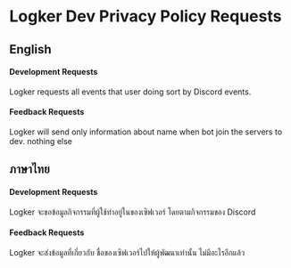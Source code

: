 # Logker Dev Privacy Policy Requests

## English
#### Development Requests 
Logker requests all events that user doing sort by Discord events.

#### Feedback Requests
Logker will send only information about name when bot join the servers to dev.
nothing else

## ภาษาไทย
#### Development Requests 
Logker จะขอข้อมูลกิจกรรมที่ผู้ใช้ทำอยู่ในของเซิฟเวอร์ โดยตามกิจกรรมของ Discord

#### Feedback Requests
Logker จะส่งข้อมูลที่เกี่ยวกับ ชื่อของเซิฟเวอร์ไปให้ผู้พัฒนาเท่านั้น
ไม่มีอะไรอีกแล้ว
